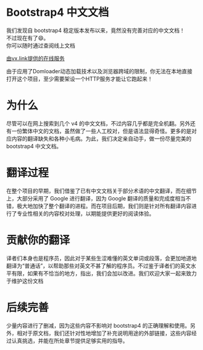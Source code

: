 # Bootstrap4 中文文档
我们发现自 bootstrap4 稳定版本发布以来，竟然没有完善对应的中文文档！   
不过现在有了😄。   
你可以随时通过查阅线上文档   

[由vx.link提供的在线服务](http://bs4.vx.link)   

由于应用了Domloader动态加载技术以及浏览器跨域的限制，你无法在本地直接打开这个项目，至少需要架设一个HTTP服务才能让它跑起来！

# 为什么
尽管可以在网上搜索到几个 v4 的中文文档，不过内容几乎都是完全机翻。另外还有一份繁体中文的文档，虽然做了一些人工校对，但是语法显得奇怪。更多的是对应内容的翻译缺失和各种小毛病。为此，我们决定亲自动手，做一份尽量完美的 bootstrap4 中文文档。

# 翻译过程
在整个项目的早期，我们借鉴了已有中文文档关于部分术语的中文翻译，而在细节上，大部分采用了 Google 进行翻译，因为 Google 翻译的质量和完成度相当不错，极大地加快了整个翻译的进程。而在项目后期，我们则是针对所有翻译内容进行了专业性相关的内容校对处理，以期能提供更好的阅读体验。

# 贡献你的翻译
译者们本身也是程序员，因此对于某些生涩难懂的英文单词或段落，会更加地道地翻译为“普通话”，以帮助那些对英文不甚了解的程序员。不过鉴于译者们的英文水平有限，如果有不恰当的地方，指出，我们会加以改进。我们欢迎大家一起来致力于维护这份文档

# 后续完善
少量内容进行了删减，因为这些内容不影响对 bootstrap4 的正确理解和使用。另外，相对于原文档，我们还针对性地增加了补充说明用途的外部链接，这些内容经过认真挑选，并能在所处章节提供足够实用的指导。
